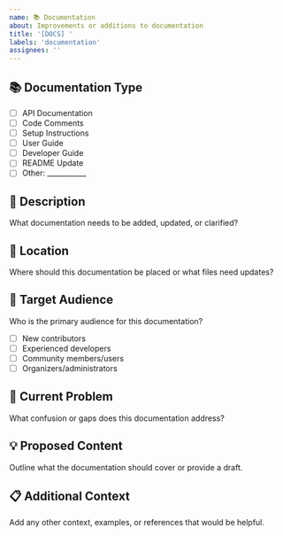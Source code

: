 ```yaml
---
name: 📚 Documentation
about: Improvements or additions to documentation
title: '[DOCS] '
labels: 'documentation'
assignees: ''
---
```


## 📚 **Documentation Type**
- [ ] API Documentation
- [ ] Code Comments
- [ ] Setup Instructions
- [ ] User Guide
- [ ] Developer Guide
- [ ] README Update
- [ ] Other: ___________

## 📝 **Description**
What documentation needs to be added, updated, or clarified?

## 📍 **Location**
Where should this documentation be placed or what files need updates?

## 👥 **Target Audience**
Who is the primary audience for this documentation?
- [ ] New contributors
- [ ] Experienced developers
- [ ] Community members/users
- [ ] Organizers/administrators

## 🎯 **Current Problem**
What confusion or gaps does this documentation address?

## 💡 **Proposed Content**
Outline what the documentation should cover or provide a draft.

## 📋 **Additional Context**
Add any other context, examples, or references that would be helpful.
